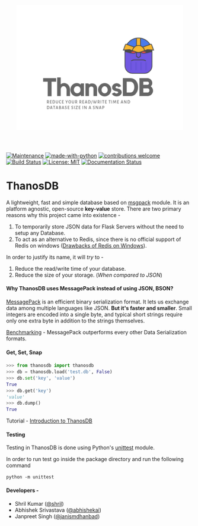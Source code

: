 <h1 align="center">
	<img width="450" src="https://raw.githubusercontent.com/shril/thanosdb/master/static/ThanosDB.png" alt="thanosdb">
	<br>
	<br>
</h1>


[![Maintenance](https://img.shields.io/badge/Maintained%3F-yes-green.svg)](https://GitHub.com/shril/thanosdb/graphs/commit-activity) [![made-with-python](https://img.shields.io/badge/Made%20with-Python-1f425f.svg)](https://www.python.org/) [![contributions welcome](https://img.shields.io/badge/contributions-welcome-brightgreen.svg?style=flat)](https://github.com/shril/thanosdb/issues) [![Build Status](https://travis-ci.com/shril/thanosdb.svg?branch=master)](https://travis-ci.com/shril/thanosdb) [![License: MIT](https://img.shields.io/badge/License-MIT-yellow.svg)](https://opensource.org/licenses/MIT) [![Documentation Status](https://readthedocs.org/projects/thanosdb/badge/?version=latest)](https://thanosdb.readthedocs.io/en/latest/?badge=latest)

# ThanosDB

A lightweight, fast and simple database based on [msgpack](<https://msgpack.org/index.html>) module. It is an platform agnostic, open-source **key-value** store. There are two primary reasons why this project came into existence -

1. To temporarily store JSON data for Flask Servers without the need to setup any Database.
2. To act as an alternative to Redis, since there is no official support of Redis on windows ([Drawbacks of Redis on Windows](<https://redislabs.com/ebook/appendix-a/a-3-installing-on-windows/a-3-1-drawbacks-of-redis-on-windows/>)). 

In order to justify its name, it will *try* to - 

1. Reduce the read/write time of your database.
2. Reduce the size of your storage. (*When compared to JSON*)

#### Why ThanosDB uses MessagePack instead of using JSON, BSON?

[MessagePack](https://msgpack.org/index.html) is an efficient binary serialization format. It lets us exchange data among multiple languages like JSON. **But it's faster and smaller**. Small integers are encoded into a single byte, and typical short strings require only one extra byte in addition to the strings themselves. 

[Benchmarking](https://github.com/ludocode/schemaless-benchmarks) - MessagePack outperforms every other Data Serialization formats.

#### Get, Set, Snap

```python
>>> from thanosdb import thanosdb
>>> db = thanosdb.load('test.db', False)
>>> db.set('key', 'value')
True
>>> db.get('key')
'value'
>>> db.dump()
True
```
 
Tutorial - [Introduction to ThanosDB](https://nbviewer.jupyter.org/github/shril/thanosdb/blob/master/Introduction%20to%20ThanosDB.ipynb)

#### Testing

Testing in ThanosDB is done using Python's [unittest](https://docs.python.org/2/library/unittest.html) module.

In order to run test go inside the package directory and run the following command

```shell
python -m unittest
```

#### Developers - 

- Shril Kumar ([@shril](https://github.com/shril))
- Abhishek Srivastava ([@abhishekai](https://github.com/abhishekai))
- Janpreet Singh ([@janismdhanbad](https://github.com/janismdhanbad))


